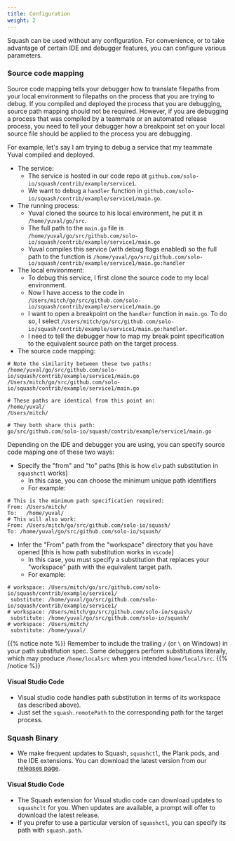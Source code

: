 ```yaml
---
title: Configuration
weight: 2
---
```


Squash can be used without any configuration. For convenience, or to take advantage of certain IDE and debugger features, you can configure various parameters.


### Source code mapping

Source code mapping tells your debugger how to translate filepaths from your local environment to filepaths on the process that you are trying to debug. If you compiled and deployed the process that you are debugging, source path mapping should not be required. However, if you are debugging a process that was compiled by a teammate or an automated release process, you need to tell your debugger how a breakpoint set on your local source file should be applied to the process you are debugging.


For example, let's say I am trying to debug a service that my teammate Yuval compiled and deployed.


- The service:
  - The service is hosted in our code repo at `github.com/solo-io/squash/contrib/example/service1`.
  - We want to debug a `handler` function in `github.com/solo-io/squash/contrib/example/service1/main.go`.
- The running process:
  - Yuval cloned the source to his local environment, he put it in `/home/yuval/go/src`.
  - The full path to the `main.go` file is `/home/yuval/go/src/github.com/solo-io/squash/contrib/example/service1/main.go`
  - Yuval compiles this service (with debug flags enabled) so the full path to the function is `/home/yuval/go/src/github.com/solo-io/squash/contrib/example/service1/main.go:handler`
- The local environment:
  - To debug this service, I first clone the source code to my local environment.
  - Now I have access to the code in `/Users/mitch/go/src/github.com/solo-io/squash/contrib/example/service1/main.go`
  - I want to open a breakpoint on the `handler` function in `main.go`. To do so, I select `/Users/mitch/go/src/github.com/solo-io/squash/contrib/example/service1/main.go:handler`.
  - I need to tell the debugger how to map my break point specification to the equivalent source path on the target process.
- The source code mapping:

```
# Note the similarity between these two paths:
/home/yuval/go/src/github.com/solo-io/squash/contrib/example/service1/main.go
/Users/mitch/go/src/github.com/solo-io/squash/contrib/example/service1/main.go

# These paths are identical from this point on:
/home/yuval/
/Users/mitch/

# They both share this path:
go/src/github.com/solo-io/squash/contrib/example/service1/main.go
```


Depending on the IDE and debugger you are using, you can specify source code maping one of these two ways:

- Specify the "from" and "to" paths [this is how `dlv` path substitution in `squashctl` works]
  - In this case, you can choose the minimum unique path identifiers
  - For example:

```
# This is the minimum path specification required:
From: /Users/mitch/
To:   /home/yuval/
# This will also work:
From: /Users/mitch/go/src/github.com/solo-io/squash/
To: /home/yuval/go/src/github.com/solo-io/squash/
```

- Infer the "From" path from the "workspace" directory that you have opened [this is how path substitution works in `vscode`]
  - In this case, you must specify a substitution that replaces your "workspace" path with the equivalent target path.
  - For example:


```
# workspace: /Users/mitch/go/src/github.com/solo-io/squash/contrib/example/service1/
 substitute: /home/yuval/go/src/github.com/solo-io/squash/contrib/example/service1/
# workspace: /Users/mitch/go/src/github.com/solo-io/squash/
 substitute: /home/yuval/go/src/github.com/solo-io/squash/
# workspace: /Users/mitch/
 substitute: /home/yuval/
```

{{% notice note %}}
Remember to include the trailing `/` (or `\` on Windows) in your path substitution spec. Some debuggers perform substitutions literally, which may produce `/home/localsrc` when you intended `home/local/src`.
{{% /notice %}}

#### Visual Studio Code
- Visual studio code handles path substitution in terms of its workspace (as described above).
- Just set the `squash.remotePath` to the corresponding path for the target process.

### Squash Binary

- We make frequent updates to Squash, `squashctl`, the Plank pods, and the IDE extensions. You can download the latest version from our [releases page](https://github.com/solo-io/squash/releases).

#### Visual Studio Code
- The Squash extension for Visual studio code can download updates to `squashclt` for you. When updates are available, a prompt will offer to download the latest release.
- If you prefer to use a particular version of `squashctl`, you can specify its path with `squash.path`.`
